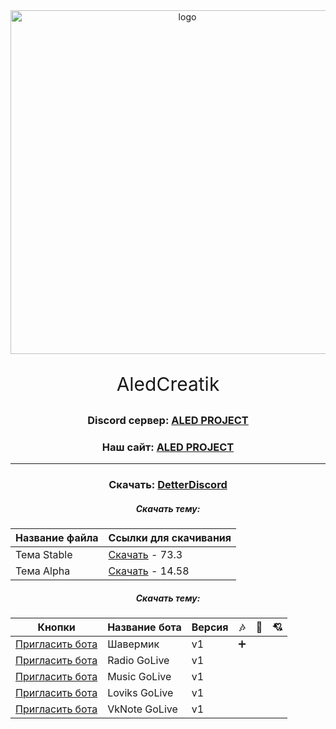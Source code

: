 <div id="logo" align="center">
<img src="https://i.imgur.com/0RGA4mn.png" alt="logo" style="width:550px;height:auto"> 
<p align="center" style="font-size:30px">AledCreatik</p>

### Discord сервер: [ALED PROJECT](https://discord.gg/5BM4XD3qxM)
### Наш сайт: [ALED PROJECT](https://aledproject.github.io)
---

### Скачать: [DetterDiscord](https://BetterDiscord.app)
##### Скачать тему: 
Название файла | Ссылки для скачивания
------------ | -------------
Тема Stable | [Скачать](https://github.com/ALEDPROJECT/ALED-THEME/releases/download/R-Stable/aledproject-relese.theme.css) - 73.3
Тема Alpha  | [Скачать](https://github.com/ALEDPROJECT/ALED-THEME/releases/download/A-14.58/aledproject-alpha.theme.css) - 14.58

##### Скачать тему: 
Кнопки | Название бота | Версия | 🎶 | 🔧 | 💘
------------- | ------------- | ------------- | ------------- | ------------- | -------------
[Пригласить бота]() | Шавермик      | v1 | ➕ |  | 
[Пригласить бота]() | Radio GoLive  | v1 |  |  | 
[Пригласить бота]() | Music GoLive  | v1 |  |  | 
[Пригласить бота]() | Loviks GoLive | v1 |  |  | 
[Пригласить бота]() | VkNote GoLive | v1 |  |  | 
